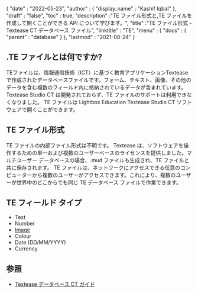{
  "date" : "2022-05-23",
  "author" : {
    "display_name" : "Kashif Iqbal"
},
  "draft" : "false",
  "toc" : true,
  "description" :"TE ファイル形式と,TE ファイルを作成して開くことができる API について学びます。",
  "title" :"TE ファイル形式 - Textease CT データベース ファイル",
  "linktitle" : "TE",
  "menu" : {
    "docs" : {
      "parent" : "database"
}
},
  "lastmod" : "2021-08-24"
}

## .TE ファイルとは何ですか?

TEファイルは、情報通信技術（ICT）に基づく教育アプリケーションTexteaseで作成されたデータベースファイルです。フォーム、テキスト、画像、その他のデータを含む複数のフィールド内に格納されているデータが含まれています。 Textease Studio CT は開発されておらず、TE ファイルのサポートは利用できなくなりました。 TE ファイルは Lightbox Education Textease Studio CT ソフトウェアで開くことができます。

## TE ファイル形式

TE ファイルの内部ファイル形式は不明です。 Textease は、ソフトウェアを操作するための単一および複数のユーザーベースのライセンスを提供しました。マルチユーザー データベースの場合、.mud ファイルも生成され、TE ファイルと共に保存されます。 TE ファイルは、ネットワークにアクセスできる任意のコンピューターから複数のユーザーがアクセスできます。これにより、複数のユーザーが世界中のどこからでも同じ TE データベース ファイルで作業できます。

## TE フィールド タイプ

* Text
* Number
* [Image](/ja/image/)
* Colour
* Date (DD/MM/YYYY)
* Currency

## 参照 ##

* [Textease データベース CT ガイド](https://products.conholdate.app/viewer/view/8MPsb0m0GyulEw3GO/textease-database-ct-guide.pdf?preview=true.pdf)


